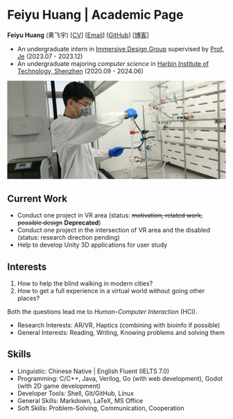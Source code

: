# Feiyu Huang | Academic Page

**Feiyu Huang** (黄飞宇) [[CV](./assets/CV.pdf)] [[Email](mailto:0711feiyu@gmail.com)] [[GitHub](https://github.com/huang-feiyu)] [[博客](https://xn--29s704loyd.com/)]

- An undergraduate intern in [Immersive Design Group](https://www.seungwooje.com/home) supervised by [Prof. Je](https://www.seungwooje.com/) (2023.07 - 2023.12)
- An undergraduate majoring *computer science* in [Harbin Institute of Technology, Shenzhen](http://en.hitsz.edu.cn/) (2020.09 - 2024.06)

![Feiyu Huang](./assets/huang-in-lab.jpg)

## Current Work

* Conduct one project in VR area (status: <s>motivation, related work, possible design</s> **Deprecated**)
* Conduct one project in the intersection of VR area and the disabled (status: research direction pending)
* Help to develop Unity 3D applications for user study

## Interests

1. How to help the blind walking in modern cities?
2. How to get a full experience in a virtual world without going other places?

Both the questions lead me to *Human-Computer Interaction* (HCI).

* Research Interests: AR/VR, Haptics (combining with bioinfo if possible)
* General Interests: Reading, Writing, Knowing problems and solving them

## Skills

* Linguistic: Chinese Native \| English Fluent (IELTS 7.0)
* Programming: C/C++, Java, Verilog, Go (with web development), Godot (with 2D game development)
* Developer Tools: Shell, Git/GitHub, Linux
* General Skills: Markdown, LaTeX, MS Office
* Soft Skills: Problem-Solving, Communication, Cooperation
